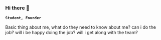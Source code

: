 ### Hi there 👋
**`Student, Founder`**

Basic thing about me, what do they need to know about me? can i do the job? will i be happy doing the job? will i get along with the team?

<!--
**zlareb/zlareb** is a ✨ _special_ ✨ repository because its `README.md` (this file) appears on your GitHub profile.

Here are some ideas to get you started:

- 🔭 I’m currently working on ...
- 🌱 I’m currently learning ...
- 👯 I’m looking to collaborate on ...
- 🤔 I’m looking for help with ...
- 💬 Ask me about ...
- 📫 How to reach me: ...
- 😄 Pronouns: ...
- ⚡ Fun fact: ...
-->
